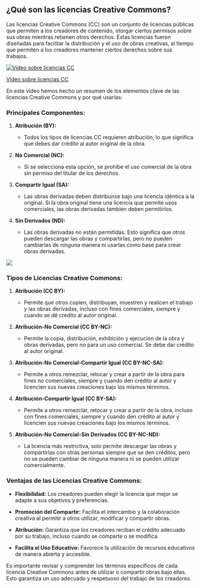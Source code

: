 ## ¿Qué son las licencias Creative Commons?

Las licencias Creative Commons (CC) son un conjunto de licencias públicas que permiten a los creadores de contenido, otorgar ciertos permisos sobre sus obras mientras retienen otros derechos. Estas licencias fueron diseñadas para facilitar la distribución y el uso de obras creativas, al tiempo que permiten a los creadores mantener ciertos derechos sobre sus trabajos.

[![Vídeo sobre licencias CC](https://img.youtube.com/vi/4WistHfiV3A/0.jpg)](https://youtu.be/4WistHfiV3A)

[Vídeo sobre licencias CC](https://drive.google.com/file/d/18zk6hhmpeFdxY_ti1F6gzZZzjfa689Lr/view?usp=drive_link)

En este vídeo hemos hecho un resumen de los elementos clave de las licencias Creative Commons y por qué usarlas:

### Principales Componentes:

1. **Atribución (BY):**
   - Todos los tipos de licencias CC requieren atribución, lo que significa que debes dar crédito al autor original de la obra.

2. **No Comercial (NC):**
   - Si se selecciona esta opción, se prohíbe el uso comercial de la obra sin permiso del titular de los derechos.

3. **Compartir Igual (SA):**
   - Las obras derivadas deben distribuirse bajo una licencia idéntica a la original. Si la obra original tiene una licencia que permite usos comerciales, las obras derivadas también deben permitirlos.

4. **Sin Derivados (ND):**
   - Las obras derivadas no están permitidas. Esto significa que otros pueden descargar las obras y compartirlas, pero no pueden cambiarlas de ninguna manera ni usarlas como base para crear obras derivadas.

![](https://raw.githubusercontent.com/javacasm/Iniciacion-Herramientas-Digitales-Aula/main/images/licencias_cc.1.png)

### Tipos de Licencias Creative Commons:

1. **Atribución (CC BY):**
   - Permite que otros copien, distribuyan, muestren y realicen el trabajo y las obras derivadas, incluso con fines comerciales, siempre y cuando se dé crédito al autor original.

2. **Atribución-No Comercial (CC BY-NC):**
   - Permite la copia, distribución, exhibición y ejecución de la obra y obras derivadas, pero no para un uso comercial. Se debe dar crédito al autor original.

3. **Atribución-No Comercial-Compartir Igual (CC BY-NC-SA):**
   - Permite a otros remezclar, retocar y crear a partir de la obra para fines no comerciales, siempre y cuando den crédito al autor y licencien sus nuevas creaciones bajo los mismos términos.

4. **Atribución-Compartir Igual (CC BY-SA):**
   - Permite a otros remezclar, retocar y crear a partir de la obra, incluso con fines comerciales, siempre y cuando den crédito al autor y licencien sus nuevas creaciones bajo los mismos términos.

5. **Atribución-No Comercial-Sin Derivados (CC BY-NC-ND):**
   - La licencia más restrictiva, solo permite descargar las obras y compartirlas con otras personas siempre que se den créditos, pero no se pueden cambiar de ninguna manera ni se pueden utilizar comercialmente.

### Ventajas de las Licencias Creative Commons:

- **Flexibilidad:** Los creadores pueden elegir la licencia que mejor se adapte a sus objetivos y preferencias.
  
- **Promoción del Compartir:** Facilita el intercambio y la colaboración creativa al permitir a otros utilizar, modificar y compartir obras.

- **Atribución:** Garantiza que los creadores reciban el crédito adecuado por su trabajo, incluso cuando se comparte o se modifica.

- **Facilita el Uso Educativo:** Favorece la utilización de recursos educativos de manera abierta y accesible.

Es importante revisar y comprender los términos específicos de cada licencia Creative Commons antes de utilizar o compartir obras bajo ellas. Esto garantiza un uso adecuado y respetuoso del trabajo de los creadores.
